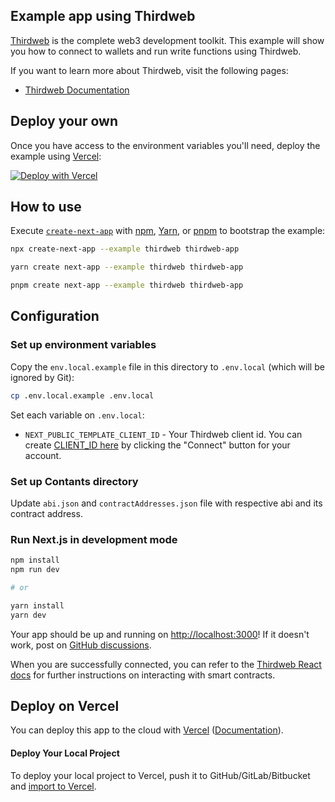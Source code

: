 ## Example app using Thirdweb

[Thirdweb](https://thirdweb.com/) is the complete web3 development toolkit. This example will show you how to connect to wallets and run write functions using Thirdweb.

If you want to learn more about Thirdweb, visit the following pages:

- [Thirdweb Documentation](https://portal.thirdweb.com/)

## Deploy your own

Once you have access to the environment variables you'll need, deploy the example using [Vercel](https://vercel.com?utm_source=github&utm_medium=readme&utm_campaign=next-example):

[![Deploy with Vercel](https://vercel.com/button)](https://vercel.com/new/clone?repository-url=https://github.com/vercel/next.js/tree/canary/examples/thirdweb&project-name=thirdweb&repository-name=thirdweb)

## How to use

Execute [`create-next-app`](https://github.com/vercel/next.js/tree/canary/packages/create-next-app) with [npm](https://docs.npmjs.com/cli/init), [Yarn](https://yarnpkg.com/lang/en/docs/cli/create/), or [pnpm](https://pnpm.io) to bootstrap the example:

```bash
npx create-next-app --example thirdweb thirdweb-app
```

```bash
yarn create next-app --example thirdweb thirdweb-app
```

```bash
pnpm create next-app --example thirdweb thirdweb-app
```

## Configuration

### Set up environment variables

Copy the `env.local.example` file in this directory to `.env.local` (which will be ignored by Git):

```bash
cp .env.local.example .env.local
```

Set each variable on `.env.local`:

- `NEXT_PUBLIC_TEMPLATE_CLIENT_ID` - Your Thirdweb client id. You can create [CLIENT_ID here](https://thirdweb.com/dashboard/settings/api-keys) by clicking the "Connect" button for your account.

### Set up Contants directory

Update `abi.json` and `contractAddresses.json` file with respective abi and its contract address.

### Run Next.js in development mode

```bash
npm install
npm run dev

# or

yarn install
yarn dev
```

Your app should be up and running on [http://localhost:3000](http://localhost:3000)! If it doesn't work, post on [GitHub discussions](https://github.com/vercel/next.js/discussions).

When you are successfully connected, you can refer to the [Thirdweb React docs](https://portal.thirdweb.com/react/v4) for further instructions on interacting with smart contracts.

## Deploy on Vercel

You can deploy this app to the cloud with [Vercel](https://vercel.com?utm_source=github&utm_medium=readme&utm_campaign=next-example) ([Documentation](https://nextjs.org/docs/deployment)).

#### Deploy Your Local Project

To deploy your local project to Vercel, push it to GitHub/GitLab/Bitbucket and [import to Vercel](https://vercel.com/new?utm_source=github&utm_medium=readme&utm_campaign=next-example).
